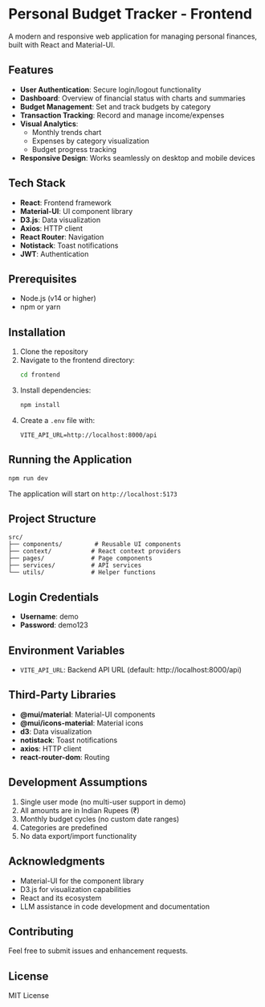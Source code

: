 # Personal Budget Tracker - Frontend

A modern and responsive web application for managing personal finances, built with React and Material-UI.

## Features

- **User Authentication**: Secure login/logout functionality
- **Dashboard**: Overview of financial status with charts and summaries
- **Budget Management**: Set and track budgets by category
- **Transaction Tracking**: Record and manage income/expenses
- **Visual Analytics**: 
  - Monthly trends chart
  - Expenses by category visualization
  - Budget progress tracking
- **Responsive Design**: Works seamlessly on desktop and mobile devices

## Tech Stack

- **React**: Frontend framework
- **Material-UI**: UI component library
- **D3.js**: Data visualization
- **Axios**: HTTP client
- **React Router**: Navigation
- **Notistack**: Toast notifications
- **JWT**: Authentication

## Prerequisites

- Node.js (v14 or higher)
- npm or yarn

## Installation

1. Clone the repository
2. Navigate to the frontend directory:
   ```bash
   cd frontend
   ```
3. Install dependencies:
   ```bash
   npm install
   ```
4. Create a `.env` file with:
   ```
   VITE_API_URL=http://localhost:8000/api
   ```

## Running the Application

```bash
npm run dev
```

The application will start on `http://localhost:5173`

## Project Structure

```
src/
├── components/         # Reusable UI components
├── context/           # React context providers
├── pages/             # Page components
├── services/          # API services
└── utils/             # Helper functions
```

## Login Credentials

- **Username**: demo
- **Password**: demo123

## Environment Variables

- `VITE_API_URL`: Backend API URL (default: http://localhost:8000/api)

## Third-Party Libraries

- **@mui/material**: Material-UI components
- **@mui/icons-material**: Material icons
- **d3**: Data visualization
- **notistack**: Toast notifications
- **axios**: HTTP client
- **react-router-dom**: Routing

## Development Assumptions

1. Single user mode (no multi-user support in demo)
2. All amounts are in Indian Rupees (₹)
3. Monthly budget cycles (no custom date ranges)
4. Categories are predefined
5. No data export/import functionality

## Acknowledgments

- Material-UI for the component library
- D3.js for visualization capabilities
- React and its ecosystem
- LLM assistance in code development and documentation

## Contributing

Feel free to submit issues and enhancement requests.

## License

MIT License
